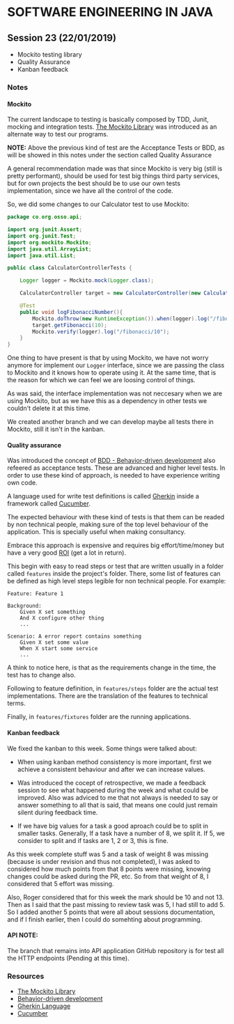 # SOFTWARE ENGINEERING IN JAVA

## Session 23 (22/01/2019)

- Mockito testing library
- Quality Assurance
- Kanban feedback

### Notes

#### Mockito

The current landscape to testing is basically composed by TDD, Junit, mocking and integration tests. [The Mockito Library][1] was introduced as an alternate way to test our programs.

**NOTE:** Above the previous kind of test are the Acceptance Tests or BDD, as will be showed in this notes under the section called Quality Assurance

A general recommendation made was that since Mockito is very big (still is pretty performant), should be used for test big things third party services, but for own projects the best should be to use our own tests implementation, since we have all the control of the code.

So, we did some changes to our Calculator test to use Mockito:

```java
package co.org.osso.api;

import org.junit.Assert;
import org.junit.Test;
import org.mockito.Mockito;
import java.util.ArrayList;
import java.util.List;

public class CalculatorControllerTests {

    Logger logger = Mockito.mock(Logger.class);

    CalculatorController target = new CalculatorController(new Calculator(logger), logger);

    @Test
    public void logFibonacciNumber(){
        Mockito.doThrow(new RuntimeException()).when(logger).log("/fibonacci/10");
        target.getFibonacci(10);
        Mockito.verify(logger).log("/fibonacci/10");
    }
}
```

One thing to have present is that by using Mockito, we have not worry anymore for implement our `Logger` interface, since we are passing the class to Mockito and it knows how to operate using it. At the same time, that is the reason for which we can feel we are loosing control of things.

As was said, the interface implementation was not neccesary when we are using Mockito, but as we have this as a dependency in other tests we couldn't delete it at this time.

We created another branch and we can develop maybe all tests there in Mockito, still it isn't in the kanban.

#### Quality assurance

Was introduced the concept of [BDD - Behavior-driven development][2] also refeered as acceptance tests. These are advanced and higher level tests. In order to use these kind of approach, is needed to have experience writing own code. 

A language used for write test definitions is called [Gherkin][3] inside a framework called [Cucumber][4].

The expected behaviour with these kind of tests is that them can be readed by non technical people, making sure of the top level behaviour of the application. This is specially useful when making consultancy.

Embrace this approach is expensive and requires big effort/time/money but have a very good [ROI][5] (get a lot in return).

This begin with easy to read steps or test that are written usually in a folder called `features` inside the project's folder. There, some list of features can be defined as high level steps legible for non technical people. For example:

```text
Feature: Feature 1

Background:
    Given X set something
    And X configure other thing
    ...

Scenario: A error report contains something
    Given X set some value
    When X start some service
    ...   
```

A think to notice here, is that as the requirements change in the time, the test has to change also.

Following to feature definition, in `features/steps` folder are the actual test implementations. There are the translation of the features to technical terms.

Finally, in `features/fixtures` folder are the running applications.

#### Kanban feedback

We fixed the kanban to this week. Some things were talked about:

- When using kanban method consistency is more important, first we achieve a consistent behaviour and after we can increase values.

- Was introduced the cocept of retrospective, we made a feedback session to see what happened during the week and what could be improved. Also was adviced to me that not always is needed to say or answer something to all that is said, that means one could just remain silent during feedback time.

- If we have big values for a task a good aproach could be to split in smaller tasks. Generally, If a task have a number of 8, we split it. If 5, we consider to split and if tasks are 1, 2 or 3, this is fine.

As this week complete stuff was 5 and a task of weight 8 was missing (because is under revision and thus not completed), I was asked to considered how much points from that 8 points were missing, knowing changes could be asked during the PR, etc. So from that weight of 8, I considered that 5 effort was missing. 

Also, Roger considered that for this week the mark should be 10 and not 13. Then as I said that the past missing to review task was 5, I had still to add 5. So I added another 5 points that were all about sessions documentation, and if I finish earlier, then I could do somehting about programming.

#### API NOTE:

The branch that remains into API application GitHub repository is for test all the HTTP endpoints (Pending at this time).

### Resources

- [The Mockito Library][1]
- [Behavior-driven development][2]
- [Gherkin Language][3]
- [Cucumber][4]

[1]: https://site.mockito.org/
[2]: https://en.wikipedia.org/wiki/Behavior-driven_development
[3]: https://docs.cucumber.io/gherkin/
[4]: https://cucumber.io/
[5]: https://www.investopedia.com/terms/r/returnoninvestment.asp
